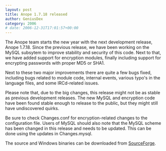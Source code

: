 ```yaml
---
layout: post
title: Anope 1.7.18 released
author: GeniusDex
category: 2006
# date: 2006-12-31T17:01:57+00:00
---
```


<!--
BEGIN SUMMARY
The Anope team starts the new year with the next development release, Anope 1.7.18. Since the previous release, we have been working on the MySQL subsytem to improve stability and security of this code. Next to that, we have added support for encryption modules, finally including support for encrypting passwords with proper MD5 or SHA1.
END SUMMARY
-->

The Anope team starts the new year with the next development release, Anope 1.7.18. Since the previous release, we have been working on the MySQL subsytem to improve stability and security of this code. Next to that, we have added support for encryption modules, finally including support for encrypting passwords with proper MD5 or SHA1.

Next to these two major improvements there are quite a few bugs fixed, including bugs related to module code, internal events, various typo's in the language files, and some IRCd-related issues.

Please note that, due to the big changes, this release might not be as stable as previous development releases. The new MySQL and encryption code have been found stable enough to release to the public, but they might still have undiscovered quirks.

Be sure to check Changes.conf for encryption-related changes to the configuration file. Users of MySQL should also note that the MySQL scheme has been changed in this release and needs to be updated. This can be done using the updates in Changes.mysql.

The source and Windows binaries can be downloaded from <a href="https://sourceforge.net/project/showfiles.php?group_id=94081&package_id=100358&release_id=474910">SourceForge</a>.
